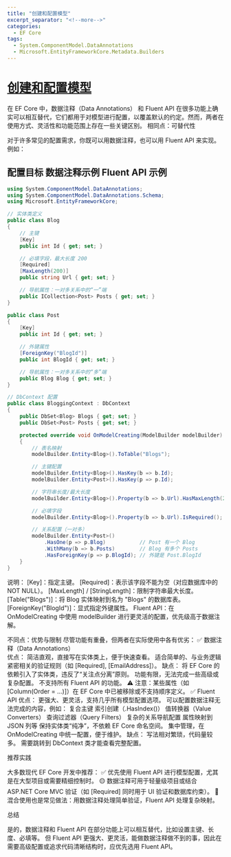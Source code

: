 ```yaml
---
title: "创建和配置模型"
excerpt_separator: "<!--more-->"
categories:
  - EF Core
tags:
  - System.ComponentModel.DataAnnotations
  - Microsoft.EntityFrameworkCore.Metadata.Builders
---
```


# [创建和配置模型](https://learn.microsoft.com/zh-cn/ef/core/modeling/)

在 EF Core 中，数据注释（Data Annotations） 和 Fluent API 在很多功能上确实可以相互替代，它们都用于对模型进行配置，以覆盖默认的约定。然而，两者在使用方式、灵活性和功能范围上存在一些关键区别。
相同点：可替代性

对于许多常见的配置需求，你既可以用数据注释，也可以用 Fluent API 来实现。例如：

## 配置目标 数据注释示例 Fluent API 示例

```csharp
using System.ComponentModel.DataAnnotations;
using System.ComponentModel.DataAnnotations.Schema;
using Microsoft.EntityFrameworkCore;

// 实体类定义
public class Blog
{
    // 主键
    [Key]
    public int Id { get; set; }

    // 必填字段，最大长度 200
    [Required]
    [MaxLength(200)]
    public string Url { get; set; }

    // 导航属性：一对多关系中的“一”端
    public ICollection<Post> Posts { get; set; }
}

public class Post
{
    [Key]
    public int Id { get; set; }

    // 外键属性
    [ForeignKey("BlogId")]
    public int BlogId { get; set; }

    // 导航属性：一对多关系中的“多”端
    public Blog Blog { get; set; }
}

// DbContext 配置
public class BloggingContext : DbContext
{
    public DbSet<Blog> Blogs { get; set; }
    public DbSet<Post> Posts { get; set; }

    protected override void OnModelCreating(ModelBuilder modelBuilder)
    {
        // 表名映射
        modelBuilder.Entity<Blog>().ToTable("Blogs");

        // 主键配置
        modelBuilder.Entity<Blog>().HasKey(b => b.Id);
        modelBuilder.Entity<Post>().HasKey(p => p.Id);

        // 字符串长度/最大长度
        modelBuilder.Entity<Blog>().Property(b => b.Url).HasMaxLength(200);

        // 必填字段
        modelBuilder.Entity<Blog>().Property(b => b.Url).IsRequired();

        // 关系配置（一对多）
        modelBuilder.Entity<Post>()
            .HasOne(p => p.Blog)           // Post 有一个 Blog
            .WithMany(b => b.Posts)        // Blog 有多个 Posts
            .HasForeignKey(p => p.BlogId); // 外键是 Post.BlogId
    }
}
```

说明：
[Key]：指定主键。
[Required]：表示该字段不能为空（对应数据库中的 NOT NULL）。
[MaxLength] / [StringLength]：限制字符串最大长度。
[Table("Blogs")]：将 Blog 实体映射到名为 "Blogs" 的数据库表。
[ForeignKey("BlogId")]：显式指定外键属性。
Fluent API：在 OnModelCreating 中使用 modelBuilder 进行更灵活的配置，优先级高于数据注解。

不同点：优势与限制
尽管功能有重叠，但两者在实际使用中各有优劣：
✅ 数据注释（Data Annotations）  
优点：
简洁直观，直接写在实体类上，便于快速查看。
适合简单的、与业务逻辑紧密相关的验证规则（如 [Required], [EmailAddress]）。
缺点：
将 EF Core 的依赖引入了实体类，违反了“关注点分离”原则。
功能有限，无法完成一些高级或复杂配置。
不支持所有 Fluent API 的功能。
⚠️ 注意：某些属性（如 [Column(Order = ...)]）在 EF Core 中已被移除或不支持顺序定义。
✅ Fluent API
优点：
更强大、更灵活，支持几乎所有模型配置选项。
可以配置数据注释无法完成的内容，例如：
复合主键
索引创建（.HasIndex()）
值转换器（Value Converters）
查询过滤器（Query Filters）
复杂的关系导航配置
属性映射到 JSON 列等
保持实体类“纯净”，不依赖 EF Core 命名空间。
集中管理，在 OnModelCreating 中统一配置，便于维护。
缺点：
写法相对繁琐，代码量较多。
需要跳转到 DbContext 类才能查看完整配置。

推荐实践

大多数现代 EF Core 开发中推荐：
✅ 优先使用 Fluent API 进行模型配置，尤其是在大型项目或需要精细控制时。
🟡 数据注释可用于轻量级项目或结合 ASP.NET Core MVC 验证（如 [Required] 同时用于 UI 验证和数据库约束）。
🔁 混合使用也是常见做法：用数据注释处理简单验证，Fluent API 处理复杂映射。

总结

是的，数据注释和 Fluent API 在部分功能上可以相互替代，比如设置主键、长度、必填等。
但 Fluent API 更强大、更灵活，能做数据注释做不到的事，因此在需要高级配置或追求代码清晰结构时，应优先选用 Fluent API。
